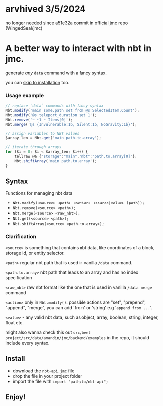 # arvhived 3/5/2024
no longer needed since a51e32a commit in official jmc repo (WingedSeal/jmc)

# A better way to interact with nbt in jmc.

generate _any_ `data` command with a fancy syntax.

you can [skip to installation](#install) too.

### Usage example

```js
// replace `data` commands with fancy syntax
Nbt.modify('main some.path set from @s SelectedItem.Count');
Nbt.modify('@s teleport_duration set 1');
Nbt.remove('~ ~1 ~ Items[0]');
Nbt.merge('@s {Invulnerable:1b, Silent:1b, NoGravity:1b}');

// assign variables to NBT values
$array_len = Nbt.get('main path.to.array');

// iterate through arrays
for ($i = 0; $i < $array_len; $i++) {
    tellraw @a {"storage":"main","nbt":"path.to.array[0]"};
    Nbt.shiftArray('main path.to.array');
}
```

## Syntax

Functions for managing nbt data

-   `Nbt.modify(<source> <path> <action> <source|value> [path]);`
-   `Nbt.remove(<source> <path>);`
-   `Nbt.merge(<source> <raw_nbt>);`
-   `Nbt.get(<source> <path>);`
-   `Nbt.shiftArray(<source> <path.to.array>);`

### Clarification

`<source>` is something that contains nbt data, like coordinates of a block, storage id, or entity selector.

`<path>` regular nbt path that is used in vanilla `/data` command.

`<path.to.array>` nbt path that leads to an array and has no index specification

`<raw_nbt>` raw nbt format like the one that is used in vanilla `/data merge` command

`<action>` only in `Nbt.modify()`. possible actions are "set", "prepend", "append", "merge", you can add 'from' or 'string' e.g '`append from ...`'.

`<value>` - any valid nbt data, such as object, array, boolean, string, integer, float etc.

might also wanna check this out `src/beet project/src/data/amandin/jmc/backend/examples` in the repo, it should include every syntax.

## Install

-   download the `nbt-api.jmc` file
-   drop the file in your project folder
-   import the file with `import "path/to/nbt-api";`

## Enjoy!

